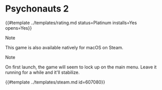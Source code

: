 # Psychonauts 2
<!-- script:Aliases [] -->

{{#template ../templates/rating.md status=Platinum installs=Yes opens=Yes}}

> [!NOTE]
> This game is also available natively for macOS on Steam.

> [!NOTE]
> On first launch, the game will seem to lock up on the main menu. Leave it running for a while and it'll stabilize.

{{#template ../templates/steam.md id=607080}}
